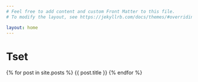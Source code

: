 ```yaml
---
# Feel free to add content and custom Front Matter to this file.
# To modify the layout, see https://jekyllrb.com/docs/themes/#overriding-theme-defaults

layout: home
---
```

# Tset

{% for post in site.posts %}
{{ post.title }}
{% endfor %}
